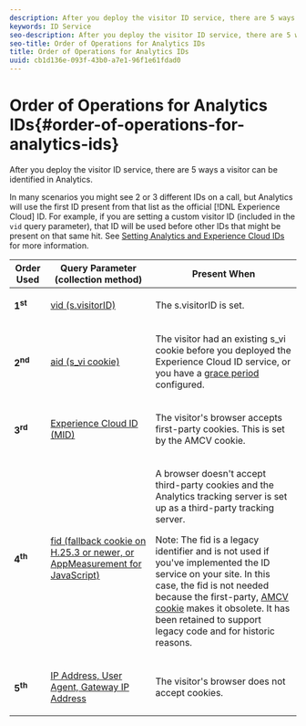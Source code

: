 ```yaml
---
description: After you deploy the visitor ID service, there are 5 ways a visitor can be identified in Analytics.
keywords: ID Service
seo-description: After you deploy the visitor ID service, there are 5 ways a visitor can be identified in Analytics.
seo-title: Order of Operations for Analytics IDs
title: Order of Operations for Analytics IDs
uuid: cb1d136e-093f-43b0-a7e1-96f1e61fdad0
---
```


# Order of Operations for Analytics IDs{#order-of-operations-for-analytics-ids}

After you deploy the visitor ID service, there are 5 ways a visitor can be identified in Analytics.

In many scenarios you might see 2 or 3 different IDs on a call, but Analytics will use the first ID present from that list as the official [!DNL Experience Cloud] ID. For example, if you are setting a custom visitor ID (included in the `vid` query parameter), that ID will be used before other IDs that might be present on that same hit. See [Setting Analytics and Experience Cloud IDs](../../reference/analytics-reference/analytics-ids.md#concept-f381dd18ee184c6c8e48286937a161d6) for more information. 

<table id="table_D267D36451F643D1BB68AF6FEAA6AD1A"> 
 <thead> 
  <tr> 
   <th colname="col1" class="entry"> Order Used </th> 
   <th colname="col2" class="entry"> Query Parameter (collection method) </th> 
   <th colname="col3" class="entry"> Present When </th> 
  </tr> 
 </thead>
 <tbody> 
  <tr> 
   <td colname="col1"> <p> <b>1<sup>st</sup></b> </p> </td> 
   <td colname="col2"> <p> <a href="https://docs.adobe.com/content/help/en/analytics/implementation/vars/config-vars/visitorid.html" format="http" scope="external"> vid (s.visitorID)</a> </p> </td> 
   <td colname="col3"> <p>The <span class="codeph"> s.visitorID</span> is set. </p> </td> 
  </tr> 
  <tr> 
   <td colname="col1"> <p> <b>2<sup>nd</sup></b> </p> </td> 
   <td colname="col2"> <p> <a href="https://docs.adobe.com/content/help/en/core-services/interface/ec-cookies/cookies-analytics.html" format="http" scope="external"> aid (s_vi cookie)</a> </p> </td> 
   <td colname="col3"> <p>The visitor had an existing s_vi cookie before you deployed the <span class="keyword"> Experience Cloud</span> ID service, or you have a <a href="../../reference/analytics-reference/grace-period.md" format="dita" scope="local"> grace period</a> configured. </p> </td> 
  </tr> 
  <tr> 
   <td colname="col1"> <p> <b>3<sup>rd</sup></b> </p> </td> 
   <td colname="col2"> <p> <a href="../../introduction/cookies.md#section-7ff7d96d6e4141b08a84a75a63d7814c" format="dita" scope="local"> Experience Cloud ID (MID) </a> </p> </td> 
   <td colname="col3"> <p>The visitor's browser accepts first-party cookies. This is set by the AMCV cookie. </p> </td> 
  </tr> 
  <tr> 
   <td colname="col1"> <p> <b>4<sup>th</sup></b> </p> </td> 
   <td colname="col2"> <p> <a href="https://docs.adobe.com/content/help/en/id-service/using/reference/analytics-reference/analytics-ids.html" format="http" scope="external"> fid (fallback cookie on H.25.3 or newer, or AppMeasurement for JavaScript)</a> </p> </td> 
   <td colname="col3"> <p>A browser doesn't accept third-party cookies and the Analytics tracking server is set up as a third-party tracking server. </p> <p> <p>Note: The <span class="codeph"> fid</span> is a legacy identifier and is not used if you've implemented the ID service on your site. In this case, the <span class="codeph"> fid</span> is not needed because the first-party, <a href="../../introduction/cookies.md" format="dita" scope="local"> AMCV cookie</a> makes it obsolete. It has been retained to support legacy code and for historic reasons. </p> </p> </td> 
  </tr> 
  <tr> 
   <td colname="col1"> <p> <b>5<sup>th</sup></b> </p> </td> 
   <td colname="col2"> <p> <a href="https://docs.adobe.com/content/help/en/analytics/technotes/visitor-identification.html" format="http" scope="external"> IP Address, User Agent, Gateway IP Address</a> </p> </td> 
   <td colname="col3"> <p>The visitor's browser does not accept cookies. </p> </td> 
  </tr> 
 </tbody> 
</table>

